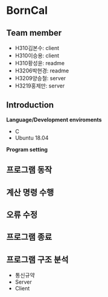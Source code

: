 # BornCal
## Team member
* H310김본수: client  
* H310이승용: client  
* H310황성윤: readme  
* H3206박현경: readme  
* H3209양승철: server  
* H3219홍제만: server  

## Introduction

**Language/Development enviroments**
* C
* Ubuntu 18.04

**Program setting**

## 프로그램 동작

## 계산 명령 수행

## 오류 수정

## 프로그램 종료

## 프로그램 구조 분석
* 통신규약
* Server
* Client
